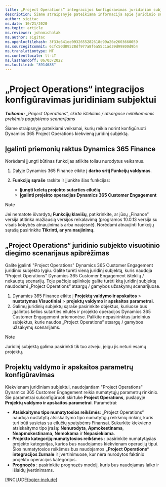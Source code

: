 ```yaml
---
title: „Project Operations“ integracijos konfigūravimas juridiniam subjektui
description: Šiame straipsnyje pateikiama informacija apie juridinio subjekto integravimo į projekto operacijas nustatymą.
author: sigitac
ms.date: 10/21/2020
ms.topic: article
ms.reviewer: johnmichalak
ms.author: sigitac
ms.openlocfilehash: 3f33e641ee0932655282618c99a26e2603660059
ms.sourcegitcommit: 6cfc50d89528df977a8f6a55c1ad39d99800d9b4
ms.translationtype: MT
ms.contentlocale: lt-LT
ms.lasthandoff: 06/03/2022
ms.locfileid: "8914688"
---
```

# <a name="configure-project-operations-integration-per-legal-entity"></a>„Project Operations“ integracijos konfigūravimas juridiniam subjektui 

_**Taikoma:** „Project Operations“, skirta ištekliais / atsargose nelaikomomis prekėmis pagrįstiems scenarijams_

Šiame straipsnyje pateikiami veiksmai, kurių reikia norint konfigūruoti Dynamics 365 Project Operations kiekvieną juridinį subjektą.

## <a name="enable-feature-keys-in-dynamics-365-finance"></a>Įgalinti priemonių raktus Dynamics 365 Finance

Norėdami įjungti būtinas funkcijas atlikite toliau nurodytus veiksmus.

1. Dalyje Dynamics 365 Finance eikite į **darbo sritį Funkcijų valdymas**.
2. **Funkcijų sąraše** raskite ir įjunkite šias funkcijas:
  
    - **Įjungti keletą projekto sutarties eilučių**
    - **Įgalinti projekto operacijas Dynamics 365 Customer Engagement**

> [!NOTE]
> Jei nematote išvardytų **Funkcijų klavišų**, patikrinkite, ar jūsų „Finance“ versija atitinka mažiausią versijos reikalavimą (programos 10.0.13 versija su visais kokybės atnaujinimais arba naujesnė). Norėdami atnaujinti funkcijų sąrašą pasirinkite **Tikrinti, ar yra naujinimų**.

## <a name="define-the-project-operations-deployment-scenario-for-a-legal-entity"></a>„Project Operations“ juridinio subjekto visuotinio diegimo scenarijaus apibrėžimas

Galite įgalinti "Project Operations" Dynamics 365 Customer Engagement juridinio subjekto lygiu. Galite turėti vieną juridinį subjektą, kuris naudoja "Project Operations" Dynamics 365 Customer Engagement išteklių / nekauptų scenarijų. Toje pačioje aplinkoje galite turėti kitą juridinį subjektą naudodami „Project Operations“ atsargų / gamybos užsakymų scenarijuose.

1. Dynamics 365 Finance eikite į **Projektų valdymo ir apskaitos** > **nustatymas Visuotiniai** > **projektų valdymo ir apskaitos parametrai**.
2. Galimų juridinių subjektų sąraše pasirinkite objektus, kuriuose bus įgalintos kelios sutarties eilutės ir projekto operacijos Dynamics 365 Customer Engagement priemonėse. Palikite nepasirinktus juridinius subjektus, kurie naudos „Project Operations“ atsargų / gamybos užsakymų scenarijams.

> [!NOTE]
> Juridinį subjektą galima pasirinkti tik tuo atveju, jeigu jis neturi esamų projektų.

## <a name="configure-project-management-and-accounting-parameters"></a>Projektų valdymo ir apskaitos parametrų konfigūravimas

Kiekvienam juridiniam subjektui, naudojantiam "Project Operations" Dynamics 365 Customer Engagement reikia numatytųjų parametrų rinkinio. Šie parametrai sukonfigūruoti skirtuke **Project Operations**, puslapyje **Projektų valdymo ir apskaitos parametrai**. Parametrai:

  - **Atsiskaitymo tipo numatytosios reikšmės**: „Project Operations“ naudoja nustatytą atsiskaitymo tipo numatytųjų reikšmių rinkinį, kuris turi būti susietas su eilučių ypatybėms Finansai. Sukurkite kiekvieno atsiskaitymo tipo įrašą: **Nenurodyta**, **Apmokestinama**, **Neapmokestinama**, **Nemokama** ir **Nepasiekiama**.
  - **Projekto kategorijų numatytosios reikšmės** : pasirinkite numatytąsias projekto kategorijas, kurios bus naudojamos kiekvienam operacijų tipui. Šios numatytosios reikšmės bus naudojamos **„Project Operations“ integracijos žurnale** ir įvertinimuose, kur nėra nurodytos faktinio projekto operacijos kategorijos.
  - **Prognozės** : pasirinkite prognozės modelį, kuris bus naudojamas laiko ir išlaidų įvertinimams.


[!INCLUDE[footer-include](../includes/footer-banner.md)]